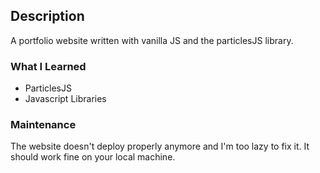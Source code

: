 ## Description
A portfolio website written with vanilla JS and the particlesJS library.

### What I Learned
- ParticlesJS
- Javascript Libraries

### Maintenance 
The website doesn't deploy properly anymore and I'm too lazy to fix it. It should work fine on your local machine.

